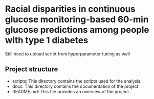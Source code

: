# Racial disparities in continuous glucose monitoring-based 60-min glucose predictions among people with type 1 diabetes


Still need to upload script from hyperparameter tuning as well


## Project structure
- scripts: This directory contains the scripts used for the analysis.
- docs: This directory contains the documentation of the project.
- README.md: This file provides an overview of the project.
